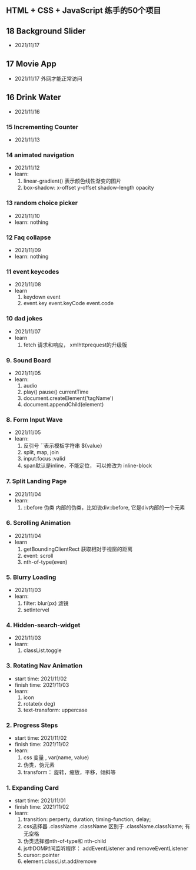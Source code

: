 ## HTML + CSS + JavaScript 练手的50个项目

## 18 Background Slider
* 2021/11/17

## 17 Movie App
* 2021/11/17
外网才能正常访问

## 16 Drink Water
* 2021/11/16

### 15 Incrementing Counter
* 2021/11/13

### 14 animated navigation
* 2021/11/12
* learn:
    1. linear-gradient() 表示颜色线性渐变的图片
    2. box-shadow: x-offset y-offset shadow-length opacity


### 13 random choice picker
* 2021/11/10
* learn:
    nothing

### 12 Faq collapse
* 2021/11/09
* learn:
   nothing

### 11 event keycodes
* 2021/11/08
* learn
    1. keydown event
    2. event.key event.keyCode event.code

### 10 dad jokes
* 2021/11/07
* learn
    1. fetch 请求和响应， xmlhttprequest的升级版


### 9. Sound Board
* 2021/11/05
* learn:
    1. audio
    2. play() pause() currentTime 
    4. document.createElement('tagName')
    3. document.appendChild(element)

### 8. Form Input Wave

* 2021/11/05
* learn:
    1. 反引号 ``表示模板字符串 ${value}
    2. split, map, join
    3. input:focus :valid
    4. span默认是inline，不能定位， 可以修改为 inline-block 

### 7. Split Landing Page
* 2021/11/04
* learn:
    1. ::before 伪类 内部的伪类，比如说div::before, 它是div内部的一个元素


### 6. Scrolling Animation
* 2021/11/04
* learn
    1. getBoundingClientRect 获取相对于视窗的距离
    2. event: scroll
    3. nth-of-type(even)

### 5. Blurry Loading

* 2021/11/03
* learn: 
    1. filter: blur(px) 滤镜
    2. setIntervel

### 4. Hidden-search-widget

* 2021/11/03
* learn:
    1. classList.toggle

### 3. Rotating Nav Animation
* start time: 2021/11/02
* finish time: 2021/11/03
* learn:
    1. icon
    2. rotate(x deg)
    3. text-transform: uppercase


### 2. Progress Steps

* start time: 2021/11/02
* finish time: 2021/11/02
* learn:
    1. css 变量 , var(name, value)
    2. 伪类，伪元素
    3. transform： 旋转，缩放，平移，倾斜等


### 1. Expanding Card
* start time: 2021/11/01
* finish time: 2021/11/02
* learn: 
    1. transition: perperty, duration, timing-function, delay;
    2. css选择器 .className .className 区别于 .className.className; 有无空格
    3. 伪类选择器nth-of-type和 nth-child
    4. js中DOM时间监听程序： addEventListener and removeEventListener
    5. cursor: pointer
    6. element.classList.add/remove
